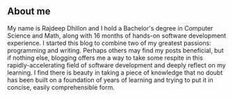 ## About me

My name is Rajdeep Dhillon and I hold a Bachelor's degree in Computer Science and Math, along with 16 months of hands-on software development experience. I started this blog to combine two of my greatest passions: programming and writing. Perhaps others may find my posts beneficial, but if nothing else, blogging offers me a way to take some respite in this rapidly-accelerating field of software development and deeply reflect on my learning. I find there is beauty in taking a piece of knowledge that no doubt has been built on a foundation of years of learning and trying to put it in concise, easily comprehensible form.